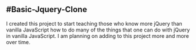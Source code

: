 #Basic-Jquery-Clone
 ---
 I created this project to start teaching those who know more jQuery than vanilla JavaScript how to do many of the things that one can do with jQuery in vanilla JavaScript. I am planning on adding to this project more and more over time.
